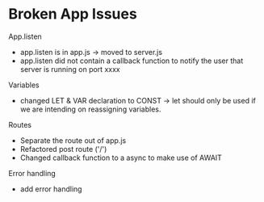 # Broken App Issues

App.listen
- app.listen is in app.js -> moved to server.js
- app.listen did not contain a callback function to notify the user that server is running   on port xxxx

Variables
- changed LET & VAR declaration to CONST -> let should only be used if we are intending on reassigning variables.

Routes
- Separate the route out of app.js
- Refactored post route ('/')
- Changed callback function to a async to make use of AWAIT

Error handling
- add error handling